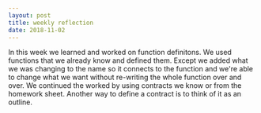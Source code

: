 ```yaml
---
layout: post 
title: weekly reflection
date: 2018-11-02
---
```


In this week we learned and worked on function definitons. We used functions that we already know and defined them. Except we added what we was changing to the name so it connects to the function and we're able to change what we want without re-writing the whole function over and over. We continued the worked by using contracts we know or from the homework sheet. Another way to define a contract is to think of it as an outline. 
